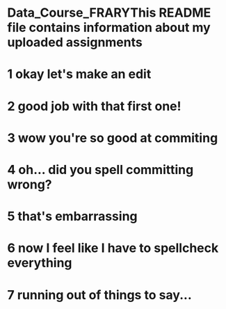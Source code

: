 # Data_Course_FRARYThis README file contains information about my uploaded assignments
# 1 okay let's make an edit
# 2 good job with that first one!
# 3 wow you're so good at commiting
# 4 oh... did you spell committing wrong?
# 5 that's embarrassing
# 6 now I feel like I have to spellcheck everything
# 7 running out of things to say...